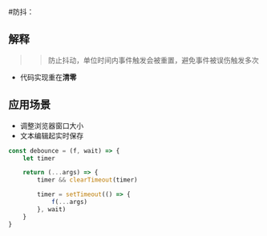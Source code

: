 #防抖：
<br />

## 解释

>>防止抖动，单位时间内事件触发会被重置，避免事件被误伤触发多次

- 代码实现重在**清零**

## 应用场景
- 调整浏览器窗口大小
- 文本编辑起实时保存

```JavaScript
const debounce = (f, wait) => {
    let timer

    return (...args) => {
        timer && clearTimeout(timer)

        timer = setTimeout(() => {
            f(...args)
        }, wait)
    }
}
```